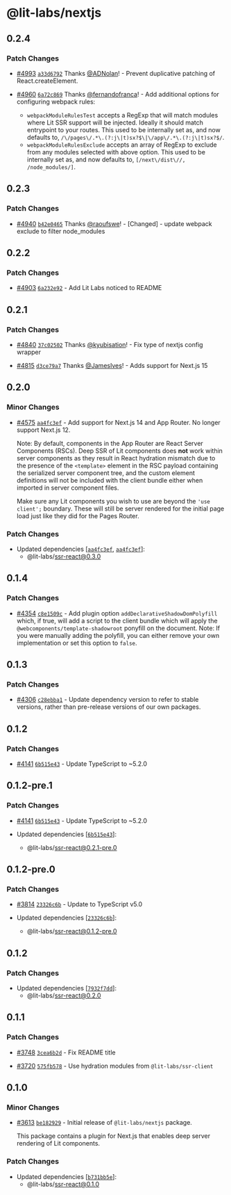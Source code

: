 # @lit-labs/nextjs

## 0.2.4

### Patch Changes

- [#4993](https://github.com/lit/lit/pull/4993) [`a33d6792`](https://github.com/lit/lit/commit/a33d67921780bbded0be51c29e66f3a08830d0e6) Thanks [@ADNolan](https://github.com/ADNolan)! - Prevent duplicative patching of React.createElement.

- [#4960](https://github.com/lit/lit/pull/4960) [`6a72c869`](https://github.com/lit/lit/commit/6a72c86944decd35a4f5ead107f505a9194b2bf5) Thanks [@fernandofranca](https://github.com/fernandofranca)! - Add additional options for configuring webpack rules:
  - `webpackModuleRulesTest` accepts a RegExp that will match modules where Lit SSR support will be injected. Ideally it should match entrypoint to your routes. This used to be internally set as, and now defaults to, `/\/pages\/.*\.(?:j\|t)sx?$\|\/app\/.*\.(?:j\|t)sx?$/`.
  - `webpackModuleRulesExclude` accepts an array of RegExp to exclude from any modules selected with above option. This used to be internally set as, and now defaults to, `[/next\/dist\//, /node_modules/]`.

## 0.2.3

### Patch Changes

- [#4940](https://github.com/lit/lit/pull/4940) [`b42e0465`](https://github.com/lit/lit/commit/b42e0465e659f3eecae43d96b3fcef81ace82f6a) Thanks [@raoufswe](https://github.com/raoufswe)! - [Changed] - update webpack exclude to filter node_modules

## 0.2.2

### Patch Changes

- [#4903](https://github.com/lit/lit/pull/4903) [`6a232e92`](https://github.com/lit/lit/commit/6a232e92af9372892c7a916dd3d25947be674ee0) - Add Lit Labs noticed to README

## 0.2.1

### Patch Changes

- [#4840](https://github.com/lit/lit/pull/4840) [`37c02502`](https://github.com/lit/lit/commit/37c025029a085a4837496b6a4fa7203034c3d16f) Thanks [@kyubisation](https://github.com/kyubisation)! - Fix type of nextjs config wrapper

- [#4815](https://github.com/lit/lit/pull/4815) [`d3ce79a7`](https://github.com/lit/lit/commit/d3ce79a7a7efdbb8645e41810d00eaa09f61251f) Thanks [@JamesIves](https://github.com/JamesIves)! - Adds support for Next.js 15

## 0.2.0

### Minor Changes

- [#4575](https://github.com/lit/lit/pull/4575) [`aa4fc3ef`](https://github.com/lit/lit/commit/aa4fc3eff349b202861e597ef7554934b9eaa19a) - Add support for Next.js 14 and App Router. No longer support Next.js 12.

  Note: By default, components in the App Router are React Server Components (RSCs). Deep SSR of Lit components does **not** work within server components as they result in React hydration mismatch due to the presence of the `<template>` element in the RSC payload containing the serialized server component tree, and the custom element definitions will not be included with the client bundle either when imported in server component files.

  Make sure any Lit components you wish to use are beyond the `'use client';` boundary. These will still be server rendered for the initial page load just like they did for the Pages Router.

### Patch Changes

- Updated dependencies [[`aa4fc3ef`](https://github.com/lit/lit/commit/aa4fc3eff349b202861e597ef7554934b9eaa19a), [`aa4fc3ef`](https://github.com/lit/lit/commit/aa4fc3eff349b202861e597ef7554934b9eaa19a)]:
  - @lit-labs/ssr-react@0.3.0

## 0.1.4

### Patch Changes

- [#4354](https://github.com/lit/lit/pull/4354) [`c8e1509c`](https://github.com/lit/lit/commit/c8e1509c1a86b082061853f56f980c6d1babbefb) - Add plugin option `addDeclarativeShadowDomPolyfill` which, if true, will add a script to the client bundle which will apply the `@webcomponents/template-shadowroot` ponyfill on the document. Note: If you were manually adding the polyfill, you can either remove your own implementation or set this option to `false`.

## 0.1.3

### Patch Changes

- [#4306](https://github.com/lit/lit/pull/4306) [`c28ebba1`](https://github.com/lit/lit/commit/c28ebba15669042144db48563611b2c9bb7a2e47) - Update dependency version to refer to stable versions, rather than pre-release versions of our own packages.

## 0.1.2

### Patch Changes

- [#4141](https://github.com/lit/lit/pull/4141) [`6b515e43`](https://github.com/lit/lit/commit/6b515e43c3a24cc8a593247d3aa72d81bcc724d5) - Update TypeScript to ~5.2.0

## 0.1.2-pre.1

### Patch Changes

- [#4141](https://github.com/lit/lit/pull/4141) [`6b515e43`](https://github.com/lit/lit/commit/6b515e43c3a24cc8a593247d3aa72d81bcc724d5) - Update TypeScript to ~5.2.0

- Updated dependencies [[`6b515e43`](https://github.com/lit/lit/commit/6b515e43c3a24cc8a593247d3aa72d81bcc724d5)]:
  - @lit-labs/ssr-react@0.2.1-pre.0

## 0.1.2-pre.0

### Patch Changes

- [#3814](https://github.com/lit/lit/pull/3814) [`23326c6b`](https://github.com/lit/lit/commit/23326c6b9a6abdf01998dadf5d0f20a643e457aa) - Update to TypeScript v5.0

- Updated dependencies [[`23326c6b`](https://github.com/lit/lit/commit/23326c6b9a6abdf01998dadf5d0f20a643e457aa)]:
  - @lit-labs/ssr-react@0.1.2-pre.0

## 0.1.2

### Patch Changes

- Updated dependencies [[`7932f7dd`](https://github.com/lit/lit/commit/7932f7ddc21308dc0bf7b1bbd0dde781a6c8dece)]:
  - @lit-labs/ssr-react@0.2.0

## 0.1.1

### Patch Changes

- [#3748](https://github.com/lit/lit/pull/3748) [`3cea6b2d`](https://github.com/lit/lit/commit/3cea6b2d23f294d41c57f8e695575468cc068332) - Fix README title

- [#3720](https://github.com/lit/lit/pull/3720) [`575fb578`](https://github.com/lit/lit/commit/575fb578473031859b59b9ed98634ba091b389f7) - Use hydration modules from `@lit-labs/ssr-client`

## 0.1.0

### Minor Changes

- [#3613](https://github.com/lit/lit/pull/3613) [`be182929`](https://github.com/lit/lit/commit/be18292938062a3b5233016fdac1a72ba6f1eacf) - Initial release of `@lit-labs/nextjs` package.

  This package contains a plugin for Next.js that enables deep server rendering of Lit components.

### Patch Changes

- Updated dependencies [[`b731bb5e`](https://github.com/lit/lit/commit/b731bb5e6d07af2e0ca2de911b781fa3794231cd)]:
  - @lit-labs/ssr-react@0.1.0
